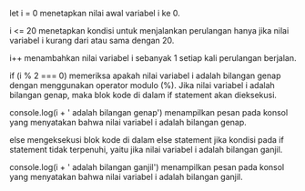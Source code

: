 let i = 0 menetapkan nilai awal variabel i ke 0.

i <= 20 menetapkan kondisi untuk menjalankan perulangan hanya jika nilai variabel i kurang dari atau sama dengan 20.

i++ menambahkan nilai variabel i sebanyak 1 setiap kali perulangan berjalan.

if (i % 2 === 0) memeriksa apakah nilai variabel i adalah bilangan genap dengan menggunakan operator modulo (%). Jika nilai variabel i adalah bilangan genap, maka blok kode di dalam if statement akan dieksekusi.

console.log(i + ' adalah bilangan genap') menampilkan pesan pada konsol yang menyatakan bahwa nilai variabel i adalah bilangan genap.

else mengeksekusi blok kode di dalam else statement jika kondisi pada if statement tidak terpenuhi, yaitu jika nilai variabel i adalah bilangan ganjil.

console.log(i + ' adalah bilangan ganjil') menampilkan pesan pada konsol yang menyatakan bahwa nilai variabel i adalah bilangan ganjil.

